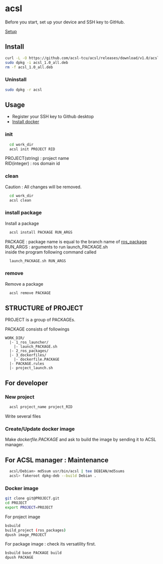 # acsl

Before you start, set up your device and SSH key to GitHub. 

[Setup](https://github.com/acsl-tcu/ros2/tree/main#setup)

## Install 

```bash
curl -L -O https://github.com/acsl-tcu/acsl/releases/download/v1.0/acsl_1.0_all.deb
sudo dpkg -i acsl_1.0_all.deb
rm -f acsl_1.0_all.deb
```

### Uninstall 
```bash
sudo dpkg -r acsl
```

## Usage
- Register your SSH key to Github desktop
- [Install docker](https://github.com/acsl-tcu/ros2?tab=readme-ov-file#setup)
  
### init
```bash
  cd work_dir
  acsl init PROJECT RID
```
PROJECT(string) : project name<br />
RID(integer) : ros domain id

### clean

Caution : All changes will be removed.
```bash
  cd work_dir
  acsl clean
```

### install package
Install a package
```bash
  acsl install PACKAGE RUN_ARGS
```
PACKAGE : package name is equal to the branch name of [ros_package](https://github.com/acsl-tcu/ros_package)<br />
RUN_ARGS : arguments to run launch_PACKAGE.sh<br />
inside the program following command called
```bash
  launch_PACKAGE.sh RUN_ARGS
```
### remove
Remove a package
```bash
  acsl remove PACKAGE
```

## STRUCTURE of PROJECT
PROJECT is a group of PACKAGEs.

PACKAGE consists of followings
```
WORK_DIR/
  |- 1_ros_launcher/
    |- launch_PACKAGE.sh
  |- 2_ros_packages/
  |- 3_dockerfiles/
    |- dockerfile.PACKAGE
  |- PACKAGE.rules
  |- project_launch.sh
```

## For developer

### New project
```bash
  acsl project_name project_RID
```
Write several files

### Create/Update docker image
Make *dockerfile.PACKAGE* and ask to build the image by sending it to ACSL manager.

## For ACSL manager : Maintenance
```bash
  acsl/Debian> md5sum usr/bin/acsl | tee DEBIAN/md5sums
  acsl> fakeroot dpkg-deb --build Debian .
```

### Docker image
```bash
git clone git@PROJECT.git
cd PROJECT
export PROJECT=PROJECT
```
For project image
```bash
bsbuild
build_project (ros_packages)
dpush image_PROJECT
```

For package image : check its versatility first.
```bash
bsbuild base PACKAGE build
dpush PACKAGE
```
